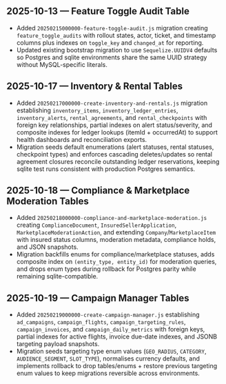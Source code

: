 ## 2025-10-13 — Feature Toggle Audit Table
- Added `20250215000000-feature-toggle-audit.js` migration creating `feature_toggle_audits` with rollout states, actor, ticket, and timestamp columns plus indexes on `toggle_key` and `changed_at` for reporting.
- Updated existing bootstrap migration to use `Sequelize.UUIDV4` defaults so Postgres and sqlite environments share the same UUID strategy without MySQL-specific literals.

## 2025-10-17 — Inventory & Rental Tables
- Added `20250217000000-create-inventory-and-rentals.js` migration establishing `inventory_items`, `inventory_ledger_entries`, `inventory_alerts`, `rental_agreements`, and `rental_checkpoints` with foreign key relationships, partial indexes on alert status/severity, and composite indexes for ledger lookups (itemId + occurredAt) to support health dashboards and reconciliation exports.
- Migration seeds default enumerations (alert statuses, rental statuses, checkpoint types) and enforces cascading deletes/updates so rental agreement closures reconcile outstanding ledger reservations, keeping sqlite test runs consistent with production Postgres semantics.

## 2025-10-18 — Compliance & Marketplace Moderation Tables
- Added `20250218000000-compliance-and-marketplace-moderation.js` creating `ComplianceDocument`, `InsuredSellerApplication`, `MarketplaceModerationAction`, and extending `Company`/`MarketplaceItem` with insured status columns, moderation metadata, compliance holds, and JSON snapshots.
- Migration backfills enums for compliance/marketplace statuses, adds composite index on `(entity_type, entity_id)` for moderation queries, and drops enum types during rollback for Postgres parity while remaining sqlite-compatible.

## 2025-10-19 — Campaign Manager Tables
- Added `20250219000000-create-campaign-manager.js` establishing `ad_campaigns`, `campaign_flights`, `campaign_targeting_rules`, `campaign_invoices`, and `campaign_daily_metrics` with foreign keys, partial indexes for active flights, invoice due-date indexes, and JSONB targeting payload snapshots.
- Migration seeds targeting type enum values (`GEO_RADIUS`, `CATEGORY`, `AUDIENCE_SEGMENT`, `SLOT_TYPE`), normalises currency defaults, and implements rollback to drop tables/enums + restore previous targeting enum values to keep migrations reversible across environments.
